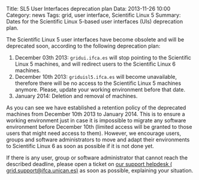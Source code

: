 Title: SL5 User Interfaces deprecation plan
Data: 2013-11-26 10:00
Category: news
Tags: grid, user interface, Scientific Linux 5
Summary: Dates for the Scientific Linux 5-based user interfaces (UIs) deprecation plan.

The Scientific Linux 5 user interfaces have become obsolete and will be
deprecated soon, according to the following deprecation plan:

1. December 03th 2013: `gridui.ifca.es` will stop pointing to the Scientific
   Linux 5 machines, and will redirect users to the Scientific Linux 6
   machines.
1. December 10th 2013: `griduisl5.ifca.es` will become unavailable, therefore
   there will be no access to the Scientific Linux 5 machines anymore. Please,
   update your working environment before that date.
1. January 2014: Deletion and removal of machines.

As you can see we have established a retention policy of the deprecated
machines from December 10th 2013 to January 2014. This is to ensure a working
environment just in case it is impossible to migrate any software environment
before December 10th (limited access will be granted to those users that might
need access to them). However, we encourage users, groups and software
administrators to move and adapt their environments to Scientific Linux 6 as
soon as possible if it is not done yet.

If there is any user, group or software administrator that cannot reach the
described deadline, please open a ticket on [our support helpdesk (
grid.support@ifca.unican.es)](mailto:grid.support@ifca.unican.es) as soon as
possible, explaining your situation.
